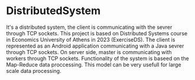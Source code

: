 # DistributedSystem
It's a distributed system, the client is communicating with the sevrer through TCP sockets. 
This project is based on Distributed Systems course in Economics University of Athens in 2023 (ExerciseDS).
The client is represented as an Android application communicating with a Java sevrer through TCP sockets. 
On server side, master is communicating with workers through TCP sockets. Functionality of the system 
is baseed on the Map-Reduce data proccessing. This model can be very usefull for large scale data processing.


